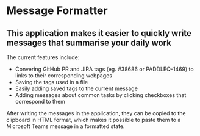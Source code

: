 # Message Formatter

## This application makes it easier to quickly write messages that summarise your daily work

The current features include:

- Convering GitHub PR and JIRA tags (eg. #38686 or PADDLEQ-1469) to links to their corresponding webpages
- Saving the tags used in a file
- Easily adding saved tags to the current message
- Adding messages about common tasks by clicking checkboxes that correspond to them

After writing the messages in the application, they can be copied to the clipboard in HTML format, which makes it possible to paste them to a Microsoft Teams message in a formatted state.
